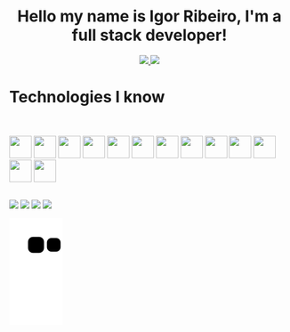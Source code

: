 <div align="center" class="teste">
<h1>Hello my name is Igor Ribeiro, I'm a full stack developer!</h1>
</div>  


<link rel="stylesheet" href="https://cdn.jsdelivr.net/gh/devicons/devicon@v2.14.0/devicon.min.css">

<div align="center" class="teste">
  <a href="https://github.com/Bkuste2" >
  <img height="160em" src="https://github-readme-stats.vercel.app/api?username=bkuste2&show_icons=true&theme=midnight-purple&include_all_commits=true&count_private=true"/>
<!--   <img height="180em" src="https://github-readme-stats.vercel.app/api/top-langs/?username=bkuste2&layout=compact&langs_count=7&theme=midnight-purple"/> -->
  <a href="http://www.github.com/bkuste2">
      <img height="160em" src="https://github-readme-streak-stats.herokuapp.com?user=Bkuste2&theme=midnight-purple&hide_border=true)](https://git.io/streak-stats" />
  </a>
</div> 
  

  
  <h1> Technologies I know </h1>
<div style="display: inline_block"><br>
<div style="display: inline_block"><br>
    <img height=40 width=40  src="https://cdn.jsdelivr.net/gh/devicons/devicon/icons/javascript/javascript-original.svg" />
    <img height=40 width=40  src="https://cdn.jsdelivr.net/gh/devicons/devicon/icons/typescript/typescript-original.svg" />
    <img height=40 width=40  src="https://upload.wikimedia.org/wikipedia/commons/d/d9/Node.js_logo.svg" />
    <img height=40 width=40  src="https://cdn.jsdelivr.net/gh/devicons/devicon/icons/react/react-original.svg" />
    <img height=40 width=40  src="https://cdn.jsdelivr.net/gh/devicons/devicon/icons/jquery/jquery-original.svg" />
    <img height=40 width=40  src="https://cdn.jsdelivr.net/gh/devicons/devicon/icons/postgresql/postgresql-original.svg" />
    <img height=40 width=40  src="https://cdn.jsdelivr.net/gh/devicons/devicon/icons/docker/docker-original.svg" />
    <img height=40 width=40  src="https://cdn.jsdelivr.net/gh/devicons/devicon/icons/html5/html5-original.svg" />
    <img height=40 width=40  src="https://cdn.jsdelivr.net/gh/devicons/devicon/icons/css3/css3-original.svg" />
    <img height=40 width=40  src="https://cdn.jsdelivr.net/gh/devicons/devicon/icons/bootstrap/bootstrap-original.svg" />
    <img height=40 width=40  src="https://cdn.jsdelivr.net/gh/devicons/devicon/icons/java/java-original.svg" /> 
    <img height=40 width=40  src="https://cdn.jsdelivr.net/gh/devicons/devicon/icons/spring/spring-original.svg" />
    <img height=40 width=40  src="https://cdn.jsdelivr.net/gh/devicons/devicon/icons/photoshop/photoshop-plain.svg" />
</div>
  
  ##
  
<div> 
  <a href="https://www.instagram.com/igorribeiro632/" target="_blank"><img src="https://img.shields.io/badge/-Instagram-%23E4405F?style=for-the-badge&logo=instagram&logoColor=white" target="_blank"></a>
 <a href="https://www.linkedin.com/in/igor-medeiros-ribeiro" target="_blank"><img src="https://img.shields.io/badge/-LinkedIn-%230077B5?style=for-the-badge&logo=linkedin&logoColor=white" target="_blank"></a> 
  <a href="https://discord.gg/Fh9qv7SF" target="_blank"><img src="https://img.shields.io/badge/Discord-7289DA?style=for-the-badge&logo=discord&logoColor=white" target="_blank"></a> 
 <a href = "mailto:igormr632@gmail.com"><img src="https://img.shields.io/badge/-Gmail-%23333?style=for-the-badge&logo=gmail&logoColor=white" target="_blank"></a>
 
  ![Snake animation](https://github.com/Bkuste2/Bkuste2/blob/output/github-contribution-grid-snake.svg)
 
</div>

